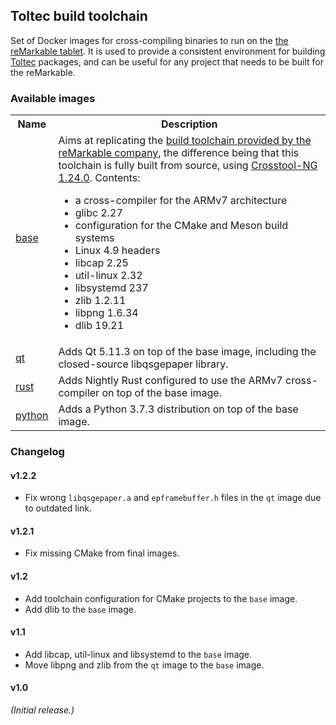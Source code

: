 ## Toltec build toolchain

Set of Docker images for cross-compiling binaries to run on the [the reMarkable tablet](https://remarkable.com/).
It is used to provide a consistent environment for building [Toltec](https://github.com/toltec-dev/toltec) packages, and can be useful for any project that needs to be built for the reMarkable.

### Available images

<table>
<tr>
    <th>Name</th>
    <th>Description</th>
</tr>
<tr>
    <td>
        <a href="https://github.com/orgs/toltec-dev/packages/container/package/base">base</a>
    </td>
    <td>
        Aims at replicating the <a href="https://remarkable.engineering/oecore-x86_64-cortexa9hf-neon-toolchain-zero-gravitas-1.8-23.9.2019.sh">build toolchain provided by the reMarkable company</a>, the difference being that this toolchain is fully built from source, using <a href="http://crosstool-ng.github.io/">Crosstool-NG 1.24.0</a>. Contents: <ul>
            <li>a cross-compiler for the ARMv7 architecture</a>
            <li>glibc 2.27</li>
            <li>configuration for the CMake and Meson build systems</li>
            <li>Linux 4.9 headers</li>
            <li>libcap 2.25</li>
            <li>util-linux 2.32</li>
            <li>libsystemd 237</li>
            <li>zlib 1.2.11</li>
            <li>libpng 1.6.34</li>
            <li>dlib 19.21</li>
        </ul>
    </td>
</tr>
<tr>
    <td>
        <a href="https://github.com/orgs/toltec-dev/packages/container/package/qt">qt</a>
    </td>
    <td>
        Adds Qt 5.11.3 on top of the base image, including the closed-source libqsgepaper library.
    </td>
</tr>
<tr>
    <td>
        <a href="https://github.com/orgs/toltec-dev/packages/container/package/rust">rust</a>
    </td>
    <td>
        Adds Nightly Rust configured to use the ARMv7 cross-compiler on top of the base image.
    </td>
</tr>
<tr>
    <td>
        <a href="https://github.com/orgs/toltec-dev/packages/container/package/python">python</a>
    </td>
    <td>
        Adds a Python 3.7.3 distribution on top of the base image.
    </td>
</tr>
</table>

### Changelog

#### v1.2.2

* Fix wrong `libqsgepaper.a` and `epframebuffer.h` files in the `qt` image due to outdated link.

#### v1.2.1

* Fix missing CMake from final images.

#### v1.2

* Add toolchain configuration for CMake projects to the `base` image.
* Add dlib to the `base` image.

#### v1.1

* Add libcap, util-linux and libsystemd to the `base` image.
* Move libpng and zlib from the `qt` image to the `base` image.

#### v1.0

_(Initial release.)_
